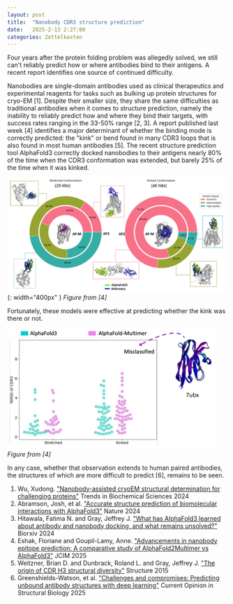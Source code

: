 ```yaml
---
layout: post
title:  "Nanobody CDR3 structure prediction"
date:   2025-2-13 2:27:00
categories: Zettelkasten
---
```

Four years after the protein folding problem was allegedly solved, we still can't reliably predict how or where antibodies bind to their antigens. A recent report identifies one source of continued difficulty.

Nanobodies are single-domain antibodies used as clinical therapeutics and experimental reagents for tasks such as bulking up protein structures for cryo-EM [1]. Despite their smaller size, they share the same difficulties as traditional antibodies when it comes to structure prediction, namely the inability to reliably predict how and where they bind their targets, with success rates ranging in the 33-50% range [2, 3]. A report published last week [4] identifies a major determinant of whether the binding mode is correctly predicted: the "kink" or bend found in many CDR3 loops that is also found in most human antibodies [5]. The recent structure prediction tool AlphaFold3 correctly docked nanobodies to their antigens nearly 80% of the time when the CDR3 conformation was extended, but barely 25% of the time when it was kinked.

![Kinked CDR3 loops are more difficult to predict than extended loops](/assets/post_images/2025_09_02/2025_09_02_A.png){: width="400px" }
*Figure from [4]*

Fortunately, these models were effective at predicting whether the kink was there or not. 

![CDR3 conformation is mostly correctly predicted by AlphaFold2 and AlphaFold3](/assets/post_images/2025_09_02/2025_09_02_B.png)
*Figure from [4]*

In any case, whether that observation extends to human paired antibodies, the structures of which are more difficult to predict [6], remains to be seen.

1. Wu, Xudong. ["Nanobody-assisted cryoEM structural determination for challenging proteins"](doi.org/10.1016/j.tibs.2024.06.002) Trends in Biochemical Sciences 2024
2. Abramson, Josh, et al. ["Accurate structure prediction of biomolecular interactions with AlphaFold3"](doi.org/10.1038/s41586-024-07487-w) Nature 2024
3. Hitawala, Fatima N. and Gray, Jeffrey J. ["What has AlphaFold3 learned about antibody and nanobody docking, and what remains unsolved?"](doi.org/10.1101/2024.09.21.614257) Biorxiv 2024
4. Eshak, Floriane and Goupil-Lamy, Anne. ["Advancements in nanobody epitope prediction: A comparative study of AlphaFold2Multimer vs AlphaFold3"](doi.org/10.1021/acs.jcim.4c01877) JCIM 2025
5. Weitzner, Brian D. and Dunbrack, Roland L. and Gray, Jeffrey J. ["The origin of CDR H3 structural diversity"](doi.org/10.1016/j.str.2014.11.010) Structure 2015
6. Greenshields-Watson, et al. ["Challenges and compromises: Predicting unbound antibody structures with deep learning"](doi.org/10.1016/j.sbi.2025.102983) Current Opinion in Structural Biology 2025
